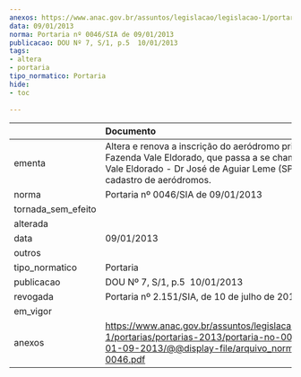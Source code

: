 ```yaml
---
anexos: https://www.anac.gov.br/assuntos/legislacao/legislacao-1/portarias/portarias-2013/portaria-no-0046-sia-de-01-09-2013/@@display-file/arquivo_norma/PA2013-0046.pdf
data: 09/01/2013
norma: Portaria nº 0046/SIA de 09/01/2013
publicacao: DOU Nº 7, S/1, p.5  10/01/2013
tags:
- altera
- portaria
tipo_normatico: Portaria
hide: 
- toc 
 
---
```


|                    | Documento                                                                                                                                                                    |
|:-------------------|:-----------------------------------------------------------------------------------------------------------------------------------------------------------------------------|
| ementa             | Altera e renova a inscrição do aeródromo privado Fazenda Vale Eldorado, que passa a se chamar Fazenda Vale Eldorado - Dr José de Aguiar Leme (SP) no cadastro de aeródromos. |
| norma              | Portaria nº 0046/SIA de 09/01/2013                                                                                                                                           |
| tornada_sem_efeito |                                                                                                                                                                              |
| alterada           |                                                                                                                                                                              |
| data               | 09/01/2013                                                                                                                                                                   |
| outros             |                                                                                                                                                                              |
| tipo_normatico     | Portaria                                                                                                                                                                     |
| publicacao         | DOU Nº 7, S/1, p.5  10/01/2013                                                                                                                                               |
| revogada           | Portaria nº 2.151/SIA, de 10 de julho de 2018.                                                                                                                               |
| em_vigor           |                                                                                                                                                                              |
| anexos             | https://www.anac.gov.br/assuntos/legislacao/legislacao-1/portarias/portarias-2013/portaria-no-0046-sia-de-01-09-2013/@@display-file/arquivo_norma/PA2013-0046.pdf            |